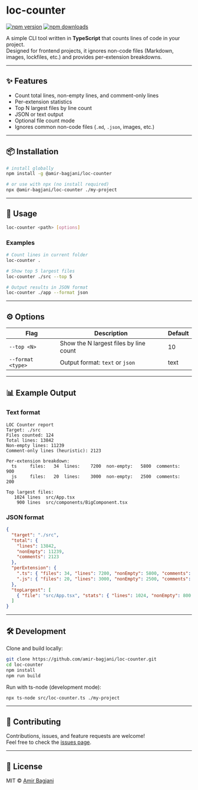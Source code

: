 # loc-counter

[![npm version](https://img.shields.io/npm/v/@amir-bagjani/loc-counter.png)](https://www.npmjs.com/package/@amir-bagjani/loc-counter)
[![npm downloads](https://img.shields.io/npm/dm/@amir-bagjani/loc-counter.png)](https://www.npmjs.com/package/@amir-bagjani/loc-counter)

A simple CLI tool written in **TypeScript** that counts lines of code in your project.  
Designed for frontend projects, it ignores non-code files (Markdown, images, lockfiles, etc.) and provides per-extension breakdowns.

---

## ✨ Features

- Count total lines, non-empty lines, and comment-only lines
- Per-extension statistics
- Top N largest files by line count
- JSON or text output
- Optional file count mode
- Ignores common non-code files (`.md`, `.json`, images, etc.)

---

## 📦 **Installation**

```bash
# install globally
npm install -g @amir-bagjani/loc-counter

# or use with npx (no install required)
npx @amir-bagjani/loc-counter ./my-project
```

---

## 🚀 Usage

```bash
loc-counter <path> [options]
```

### Examples

```bash
# Count lines in current folder
loc-counter .

# Show top 5 largest files
loc-counter ./src --top 5

# Output results in JSON format
loc-counter ./app --format json

```

---

## ⚙️ Options

| Flag              | Description                                                                 | Default |
|-------------------|-----------------------------------------------------------------------------|---------|
| `--top <N>`       | Show the N largest files by line count                                      | 10      |
| `--format <type>` | Output format: `text` or `json`                                             | text    |
---

## 📊 Example Output

### Text format

```
LOC Counter report
Target: ./src
Files counted: 124
Total lines: 13842
Non-empty lines: 11239
Comment-only lines (heuristic): 2123

Per-extension breakdown:
  ts     files:   34  lines:    7200  non-empty:   5800  comments:   900
  js     files:   20  lines:    3000  non-empty:   2500  comments:   200

Top largest files:
   1024 lines  src/App.tsx
    900 lines  src/components/BigComponent.tsx
```

### JSON format

```json
{
  "target": "./src",
  "total": {
    "lines": 13842,
    "nonEmpty": 11239,
    "comments": 2123
  },
  "perExtension": {
    ".ts": { "files": 34, "lines": 7200, "nonEmpty": 5800, "comments": 900 },
    ".js": { "files": 20, "lines": 3000, "nonEmpty": 2500, "comments": 200 }
  },
  "topLargest": [
    { "file": "src/App.tsx", "stats": { "lines": 1024, "nonEmpty": 800, "comments": 120, "extension": ".ts" } }
  ]
}
```

---

## 🛠 Development

Clone and build locally:

```bash
git clone https://github.com/amir-bagjani/loc-counter.git
cd loc-counter
npm install
npm run build
```

Run with ts-node (development mode):

```bash
npx ts-node src/loc-counter.ts ./my-project
```

---

## 🤝 Contributing

Contributions, issues, and feature requests are welcome!  
Feel free to check the [issues page](https://github.com/amir-bagjani/loc-counter/issues).

---

## 📄 License

MIT © [Amir Bagjani](https://github.com/amir-bagjani)